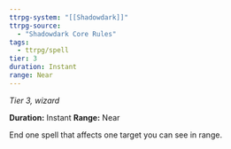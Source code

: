 ```yaml
---
ttrpg-system: "[[Shadowdark]]"
ttrpg-source: 
  - "Shadowdark Core Rules"
tags:
  - ttrpg/spell
tier: 3
duration: Instant
range: Near
---
```

*Tier 3, wizard*

**Duration:** Instant
**Range:** Near

End one spell that affects one target you can see in range.


